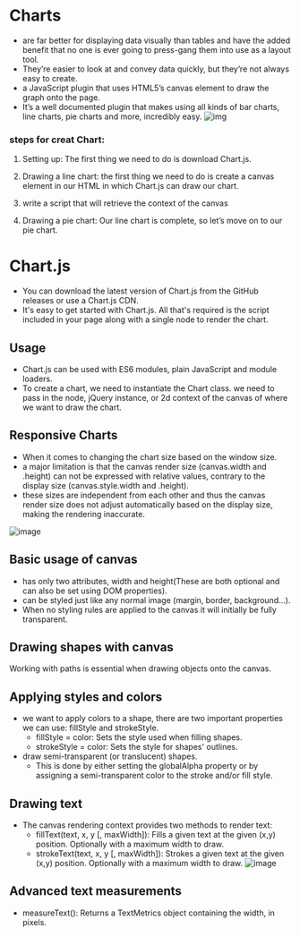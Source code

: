# Charts
* are far better for displaying data visually than tables and have the added benefit that no one is ever going to press-gang them into use as a layout tool.
* They’re easier to look at and convey data quickly, but they’re not always easy to create.
* a JavaScript plugin that uses HTML5’s canvas element to draw the graph onto the page.
* It’s a well documented plugin that makes using all kinds of bar charts, line charts, pie charts and more, incredibly easy.
![img](https://www.freevector.com/uploads/vector/preview/16716/FreeVector-3D-Charts-Graphics.jpg)

### steps for creat Chart:
1) Setting up: The first thing we need to do is download Chart.js.

2) Drawing a line chart: the first thing we need to do is create a canvas element in our HTML in which Chart.js can draw our chart.

3) write a script that will retrieve the context of the canvas

4) Drawing a pie chart: Our line chart is complete, so let’s move on to our pie chart.

# Chart.js

* You can download the latest version of Chart.js from the GitHub releases or use a Chart.js CDN.
* It's easy to get started with Chart.js. All that's required is the script included in your page along with a single <canvas> node to render the chart.

## Usage
* Chart.js can be used with ES6 modules, plain JavaScript and module loaders.
* To create a chart, we need to instantiate the Chart class. we need to pass in the node, jQuery instance, or 2d context of the canvas of where we want to draw the chart.

## Responsive Charts
* When it comes to changing the chart size based on the window size.
* a major limitation is that the canvas render size (canvas.width and .height) can not be expressed with relative values, contrary to the display size (canvas.style.width and .height).
* these sizes are independent from each other and thus the canvas render size does not adjust automatically based on the display size, making the rendering inaccurate.

![image](https://user-images.githubusercontent.com/79087406/111154600-11812200-859c-11eb-91f1-07ab1b4597c1.png)

## Basic usage of canvas
* has only two attributes, width and height(These are both optional and can also be set using DOM properties).
* can be styled just like any normal image (margin, border, background…).
* When no styling rules are applied to the canvas it will initially be fully transparent.

## Drawing shapes with canvas
Working with paths is essential when drawing objects onto the canvas.

## Applying styles and colors
* we want to apply colors to a shape, there are two important properties we can use: fillStyle and strokeStyle.
  * fillStyle = color: Sets the style used when filling shapes.
  * strokeStyle = color: Sets the style for shapes' outlines.
* draw semi-transparent (or translucent) shapes.
  * This is done by either setting the globalAlpha property or by assigning a semi-transparent color to the stroke and/or fill style.
  
## Drawing text
* The canvas rendering context provides two methods to render text:
  * fillText(text, x, y [, maxWidth]): Fills a given text at the given (x,y) position. Optionally with a maximum width to draw.
  * strokeText(text, x, y [, maxWidth]): Strokes a given text at the given (x,y) position. Optionally with a maximum width to draw.
![image](https://user-images.githubusercontent.com/79087406/111156711-ba308100-859e-11eb-8e7a-f07e6f23afd0.png)

## Advanced text measurements
* measureText(): Returns a TextMetrics object containing the width, in pixels.
